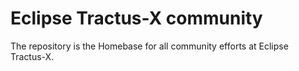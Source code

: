 # Eclipse Tractus-X community

The repository is the Homebase for all community efforts at Eclipse Tractus-X.
